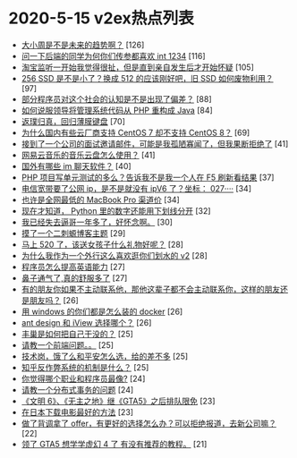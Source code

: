 # 2020-5-15 v2ex热点列表

+ [大小周是不是未来的趋势啊？](https://www.v2ex.com/t/671996#reply126) [126]
+ [问一下后端的同学为何你们传参都喜欢 int 1234](https://www.v2ex.com/t/671946#reply116) [116]
+ [淘宝监听一开始我觉得很扯，但是直到亲自发生后才开始怀疑](https://www.v2ex.com/t/671969#reply105) [105]
+ [256 SSD 是不是小了？换成 512 的应该刚好吧，旧 SSD 如何废物利用？](https://www.v2ex.com/t/671866#reply97) [97]
+ [部分程序员对这个社会的认知是不是出现了偏差？](https://www.v2ex.com/t/671957#reply88) [88]
+ [如何说服领导将管理系统代码从 PHP 重构成 Java](https://www.v2ex.com/t/671987#reply84) [84]
+ [返璞归真，回归薄膜键盘](https://www.v2ex.com/t/671983#reply70) [70]
+ [为什么国内有些云厂商支持 CentOS 7 却不支持 CentOS 8？](https://www.v2ex.com/t/671864#reply69) [69]
+ [接到了一个公司的面试邀请邮件，可能是我孤陋寡闻了，但我果断拒绝了](https://www.v2ex.com/t/672036#reply41) [41]
+ [网易云音乐的音乐云盘怎么使用？](https://www.v2ex.com/t/671893#reply41) [41]
+ [国外有哪些 im 聊天软件？](https://www.v2ex.com/t/671868#reply40) [40]
+ [PHP 项目写单元测试的多么？告诉我不是我一个人在 F5 刷新看结果](https://www.v2ex.com/t/672022#reply37) [37]
+ [电信宽带要了公网 ip，是不是就没有 ipV6 了？坐标： 027····](https://www.v2ex.com/t/671863#reply34) [34]
+ [也许是全网最低的 MacBook Pro 渠道价](https://www.v2ex.com/t/671980#reply34) [34]
+ [现在才知道， Python 里的数字还能用下划线分开](https://www.v2ex.com/t/672132#reply32) [32]
+ [我已经失去逼哥一年多了，好怀念啊。](https://www.v2ex.com/t/672104#reply30) [30]
+ [摸了一个二刺螈博客主题](https://www.v2ex.com/t/671879#reply29) [29]
+ [马上 520 了，该送女孩子什么礼物好呢？](https://www.v2ex.com/t/672096#reply28) [28]
+ [为什么我作为一个外行这么喜欢逛你们划水的 v2](https://www.v2ex.com/t/672098#reply28) [28]
+ [程序员怎么提高英语能力](https://www.v2ex.com/t/672101#reply27) [27]
+ [鼻子通气了,真的舒服多了](https://www.v2ex.com/t/671975#reply27) [27]
+ [有的朋友你如果不主动联系他，那他这辈子都不会主动联系你，这样的朋友还是朋友吗？](https://www.v2ex.com/t/672059#reply26) [26]
+ [用 windows 的你们都是怎么装的 docker](https://www.v2ex.com/t/671869#reply26) [26]
+ [ant design 和 iView 选择哪个？](https://www.v2ex.com/t/671912#reply26) [26]
+ [丰巢是如何把自己干没的？](https://www.v2ex.com/t/672090#reply25) [25]
+ [请教一个前端问题。。](https://www.v2ex.com/t/671922#reply25) [25]
+ [技术岗，饿了么和平安怎么选，给的差不多](https://www.v2ex.com/t/671928#reply25) [25]
+ [知乎反作弊系统的机制是什么？](https://www.v2ex.com/t/671968#reply25) [25]
+ [你觉得哪个职业和程序员最像?](https://www.v2ex.com/t/672121#reply24) [24]
+ [请教一个分布式事务的问题](https://www.v2ex.com/t/671900#reply24) [24]
+ [《文明 6》、《无主之地》继《GTA5》之后排队限免](https://www.v2ex.com/t/672092#reply23) [23]
+ [在日本下载电影最好的方法](https://www.v2ex.com/t/672161#reply23) [23]
+ [做了背调拿了 offer，有更好的选择怎么办？可以拒绝报道，去新公司嘛？](https://www.v2ex.com/t/671924#reply22) [22]
+ [领了 GTA5 想学学虚幻 4 了 有没有推荐的教程。](https://www.v2ex.com/t/671870#reply21) [21]
